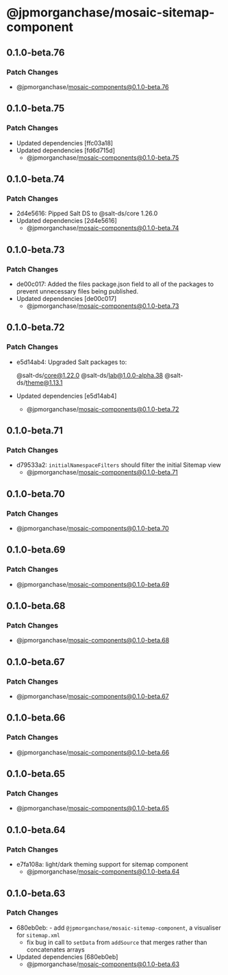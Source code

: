 # @jpmorganchase/mosaic-sitemap-component

## 0.1.0-beta.76

### Patch Changes

- @jpmorganchase/mosaic-components@0.1.0-beta.76

## 0.1.0-beta.75

### Patch Changes

- Updated dependencies [ffc03a18]
- Updated dependencies [fd6d715d]
  - @jpmorganchase/mosaic-components@0.1.0-beta.75

## 0.1.0-beta.74

### Patch Changes

- 2d4e5616: Pipped Salt DS to @salt-ds/core 1.26.0
- Updated dependencies [2d4e5616]
  - @jpmorganchase/mosaic-components@0.1.0-beta.74

## 0.1.0-beta.73

### Patch Changes

- de00c017: Added the files package.json field to all of the packages to prevent unnecessary files being published.
- Updated dependencies [de00c017]
  - @jpmorganchase/mosaic-components@0.1.0-beta.73

## 0.1.0-beta.72

### Patch Changes

- e5d14ab4: Upgraded Salt packages to:

  @salt-ds/core@1.22.0
  @salt-ds/lab@1.0.0-alpha.38
  @salt-ds/theme@1.13.1

- Updated dependencies [e5d14ab4]
  - @jpmorganchase/mosaic-components@0.1.0-beta.72

## 0.1.0-beta.71

### Patch Changes

- d79533a2: `initialNamespaceFilters` should filter the initial Sitemap view
  - @jpmorganchase/mosaic-components@0.1.0-beta.71

## 0.1.0-beta.70

### Patch Changes

- @jpmorganchase/mosaic-components@0.1.0-beta.70

## 0.1.0-beta.69

### Patch Changes

- @jpmorganchase/mosaic-components@0.1.0-beta.69

## 0.1.0-beta.68

### Patch Changes

- @jpmorganchase/mosaic-components@0.1.0-beta.68

## 0.1.0-beta.67

### Patch Changes

- @jpmorganchase/mosaic-components@0.1.0-beta.67

## 0.1.0-beta.66

### Patch Changes

- @jpmorganchase/mosaic-components@0.1.0-beta.66

## 0.1.0-beta.65

### Patch Changes

- @jpmorganchase/mosaic-components@0.1.0-beta.65

## 0.1.0-beta.64

### Patch Changes

- e7fa108a: light/dark theming support for sitemap component
  - @jpmorganchase/mosaic-components@0.1.0-beta.64

## 0.1.0-beta.63

### Patch Changes

- 680eb0eb: - add `@jpmorganchase/mosaic-sitemap-component`, a visualiser for `sitemap.xml`
  - fix bug in call to `setData` from `addSource` that merges rather than concatenates arrays
- Updated dependencies [680eb0eb]
  - @jpmorganchase/mosaic-components@0.1.0-beta.63
